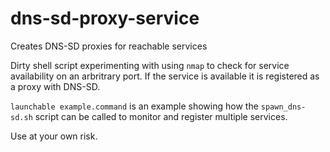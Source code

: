 dns-sd-proxy-service
====================

Creates DNS-SD proxies for reachable services

Dirty shell script experimenting with using `nmap` to check for service availability on an arbritrary port.  If the service is available it is registered as a proxy with DNS-SD.

`launchable example.command` is an example showing how the `spawn_dns-sd.sh` script can be called to monitor and register multiple services.

Use at your own risk.
